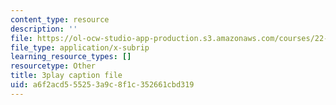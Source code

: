 ```yaml
---
content_type: resource
description: ''
file: https://ol-ocw-studio-app-production.s3.amazonaws.com/courses/22-01-introduction-to-nuclear-engineering-and-ionizing-radiation-fall-2016/a6f2acd555253a9c8f1c352661cbd319_7LyvAVjQUR8.srt
file_type: application/x-subrip
learning_resource_types: []
resourcetype: Other
title: 3play caption file
uid: a6f2acd5-5525-3a9c-8f1c-352661cbd319
---
```

